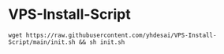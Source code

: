 # VPS-Install-Script

`wget https://raw.githubusercontent.com/yhdesai/VPS-Install-Script/main/init.sh && sh init.sh`
